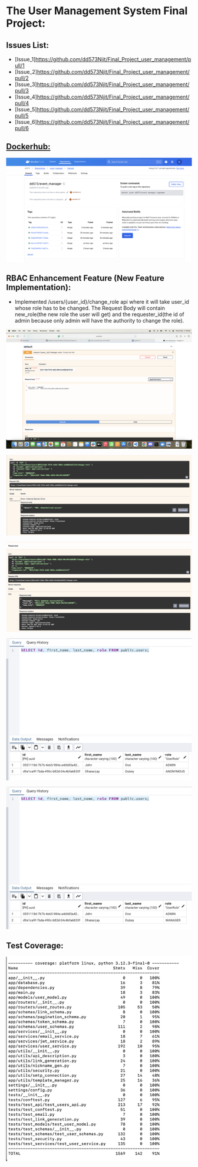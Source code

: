 

# The User Management System Final Project:

## Issues List:
- [Issue_1]https://github.com/dd573Njit/Final_Project_user_management/pull/1
- [Issue_2]https://github.com/dd573Njit/Final_Project_user_management/pull/2
- [Issue_3]https://github.com/dd573Njit/Final_Project_user_management/pull/3
- [Issue_4]https://github.com/dd573Njit/Final_Project_user_management/pull/4
- [Issue_5]https://github.com/dd573Njit/Final_Project_user_management/pull/5
- [Issue_6]https://github.com/dd573Njit/Final_Project_user_management/pull/6

## [Dockerhub:](https://hub.docker.com/repository/docker/dd573/event_manager/general)
![Dockerhub Repository](submissions_ss/Docker_SS.png)

## RBAC Enhancement Feature (New Feature Implementation):
- Implemented /users/{user_id}/change_role api where it will take user_id whose role has to be changed. The Request Body will contain new_role(the new role the user will get) and the requester_id(the id of admin because only admin will have the authority to change the role).

![RBAC_Change_User_Role](submissions_ss/RBAC_Change_User_Role_SS.png)

![RBAC_Change_User_Role_Unauthorized_Access](submissions_ss/RBAC_Change_User_Role_Unauthorized_SS.png)

![RBAC_Change_User_Role_Authorized_Access](submissions_ss/RBAC_Change_User_Role_Authorized_SS.png)

![RBAC_Change_User_Role_Before_Role_Changed_PGAdmin](submissions_ss/RBAC_Change_User_Role_Before_Role_Changed_SS.png)

![RBAC_Change_User_Role_After_Role_Changed_PGAdmin](submissions_ss/RBAC_Change_User_Role_After_Role_Changed_SS.png)

## Test Coverage:
![Coverage](submissions_ss/Test_Coverage_SS.png)